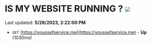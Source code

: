 # IS MY WEBSITE RUNNING ? [![](https://img.shields.io/static/v1?label=Sponsor&message=%E2%9D%A4&logo=GitHub&color=%23fe8e86)](https://github.com/sponsors/<username>)

Last updated: **5/28/2023, 2:22:00 PM**

- `GET` [https://youssefservice.me](https://youssefservice.me) - **Up** (1030ms)
